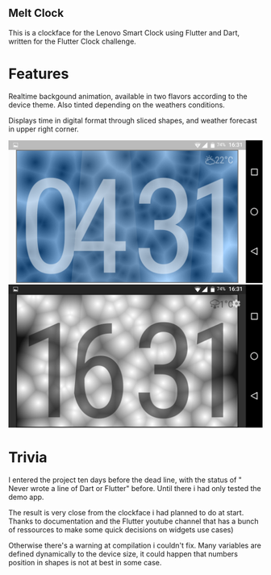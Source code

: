 ## Melt Clock

This is a clockface for the Lenovo Smart Clock using Flutter and Dart, written for the Flutter Clock challenge.

# Features

Realtime backgound animation, available in two flavors according to the device theme. Also tinted depending on the weathers conditions.

Displays time in digital format through sliced shapes, and weather forecast in upper right corner.

<img src='Screenshot_20200120-163121.png' width='800'>

<img src='Screenshot_20200120-163204.png' width='800'>

# Trivia

I entered the project ten days before the dead line, with the status of " Never wrote a line of Dart or Flutter" before. Until there i had only tested the demo app.

The result is very close from the clockface i had planned to do at start.
Thanks to documentation and the Flutter youtube channel that has a bunch of ressources to make some quick decisions on widgets use cases)

Otherwise there's a warning at compilation i couldn't fix.
Many variables are defined dynamically to the device size, it could happen that numbers position in shapes is not at best in some case.